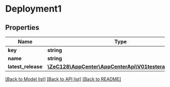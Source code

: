 # Deployment1

## Properties
Name | Type | Description | Notes
------------ | ------------- | ------------- | -------------
**key** | **string** |  | [optional] 
**name** | **string** |  | 
**latest_release** | [**\ZeC128\AppCenter\AppCenterApi\V01testerappsRelease**](V01testerappsRelease.md) |  | [optional] 

[[Back to Model list]](../README.md#documentation-for-models) [[Back to API list]](../README.md#documentation-for-api-endpoints) [[Back to README]](../README.md)


